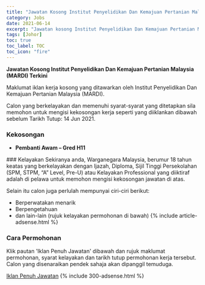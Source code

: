 ```yaml
---
title: "Jawatan Kosong Institut Penyelidikan Dan Kemajuan Pertanian Malaysia (MARDI) Terkini" 
category: Jobs 
date: 2021-06-14 
excerpt: "Jawatan kosong Institut Penyelidikan Dan Kemajuan Pertanian Malaysia (MARDI) terkini untuk kekosongan Pembanti Awam – Gred H11" 
tags: [Johor] 
toc: true 
toc_label: TOC 
toc_icon: "fire" 
--- 
```


**Jawatan Kosong Institut Penyelidikan Dan Kemajuan Pertanian Malaysia (MARDI) Terkini**

Maklumat iklan kerja kosong yang ditawarkan oleh Institut Penyelidikan Dan Kemajuan Pertanian Malaysia (MARDI). 

Calon yang berkelayakan dan memenuhi syarat-syarat yang ditetapkan sila memohon untuk mengisi kekosongan kerja seperti yang diiklankan dibawah sebelum Tarikh Tutup: 14 Jun 2021. 
### Kekosongan 
<ul>
<li><strong>Pembanti Awam &#8211; Gred H11</strong></li>
</ul> 
### Kelayakan 
Sekiranya anda, Warganegara Malaysia, berumur 18 tahun keatas yang berkelayakan dengan Ijazah, Diploma, Sijil Tinggi Persekolahan (SPM, STPM, “A” Level, Pre-U) atau Kelayakan Professional yang diiktiraf adalah di pelawa untuk memohon mengisi kekosongan jawatan di atas.

Selain itu calon juga perlulah mempunyai ciri-ciri berikut:
- Berperwatakan menarik
- Berpengetahuan
- dan lain-lain (rujuk kelayakan permohonan di bawah) 
{% include article-adsense.html %} 
### Cara Permohonan 
Klik pautan 'Iklan Penuh Jawatan' dibawah dan rujuk maklumat permohonan, syarat kelayakan dan tarikh tutup permohonan kerja tersebut.
Calon yang disenaraikan pendek sahaja akan dipanggil temuduga.

<a href="http://infokerjaya.org/iklan-jawatan-institut-penyelidikan-dan-kemajuan-pertanian-malaysia-mardi/" class="btn btn--info" target="_blank" rel="nofollow noopenner">Iklan Penuh Jawatan</a> 
{% include 300-adsense.html %} 
